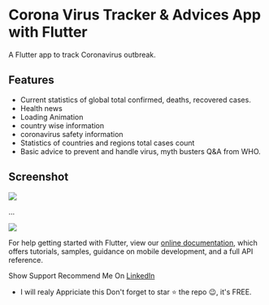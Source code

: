 # Corona Virus Tracker & Advices App with Flutter

A Flutter app to track Coronavirus outbreak.


## Features
  - Current statistics of global total confirmed, deaths, recovered cases.
  - Health news
  - Loading Animation
  - country wise information
  - coronavirus safety information
  - Statistics of countries and regions total cases count
  - Basic advice to prevent and handle virus, myth busters Q&A from WHO.
    
## Screenshot




![](https://i.imgur.com/LitCMwr.jpg)




...




![](https://i.imgur.com/FgthDWB.jpg)




  
  
For help getting started with Flutter, view our
[online documentation](https://flutter.dev/docs), which offers tutorials,
samples, guidance on mobile development, and a full API reference.


Show Support
Recommend Me On [LinkedIn](https://www.linkedin.com/in/tushar-nikam-a29a97131/) 
- I will realy Appriciate this
Don't forget to star ⭐ the repo 😉, it's FREE.


